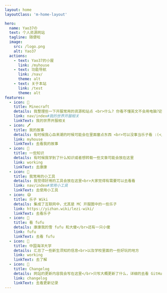 ```yaml
---
layout: home
layoutClass: 'm-home-layout'

hero:
  name: Yao37の
  text: 个人资源网站
  tagline: 随便啦
  image:
    src: /logo.png
    alt: Yao37
  actions:
    - text: Yao37的小屋
      link: /myhouse
    - text: 功能导航
      link: /nav/
      theme: alt
    - text: 关于本站
      link: /test
      theme: alt
features:
  - icon: 📕
    title: Minecraft
    details: 我整理些一下开服常用的资源和站点 <br>什么? 你看不懂英文不会用电脑?赶紧滚!</br>
    link: nav/index#我的世界开服相关
    linkText: 我的世界开服相关
  - icon: 🖊
    title: 我的故事
    details: 有时候我心血来潮的时候可能会在里面塞点东西 <br>可以没事当乐子看 :(</br>
    link: myhouse
    linkText: 去看我的故事
  - icon: 🤔
    title: 一些知识
    details: 有时候我学到了什么知识或者想转载一些文章可能会放在这里
    link: working
    linkText: 去康康
  - icon: 🔧
    title: 我常用的小工具
    details: 我觉得好用的工具会放在这里<br>大家觉得有需要可以去看看
    link: nav/index#常用小工具
    linkText: 去使用小工具
  - icon: 😅
    title: 乐子 Wiki
    details: 集成了互联网中，尤其是 MC 开服圈中的一些乐子
    link: https://yizhan.wiki/lezi-wiki/
    linkText: 去看乐子
  - icon: 🍚
    title: 看 fufu
    details: 康康我的雪 fufu 和大傻</br>还有一只小傻
    link: fufu
    linkText: 去看 fufu
  - icon: 🏫
    title: 中国海洋大学
    details: 汇总了一些新生须知的信息<br>以及学校里面的一些好玩的地方
    link: working
    linkText: 去了解
  - icon: 🧰
    title: Changelog
    details: 网站的更新内容我会写在这里</br>只写大概更新了什么，详细的去看 GitHub 里面的 commit
    link: changelog
    linkText: 去看更新记录
---
```


<style>
/*爱的魔力转圈圈*/
.m-home-layout .image-src:hover {
  transform: translate(-50%, -50%) rotate(666turn);
  transition: transform 59s 1s cubic-bezier(0.3, 0, 0.8, 1);
}

.m-home-layout .details small {
  opacity: 0.8;
}

.m-home-layout .bottom-small {
  display: block;
  margin-top: 2em;
  text-align: right;
}
</style>
